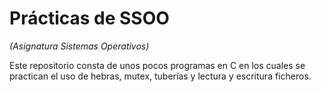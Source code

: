 # Prácticas de SSOO

*(Asignatura Sistemas Operativos)*

  Este repositorio consta de unos pocos programas en C en los cuales se practican el uso de hebras, mutex, tuberías y 
  lectura y escritura ficheros.
